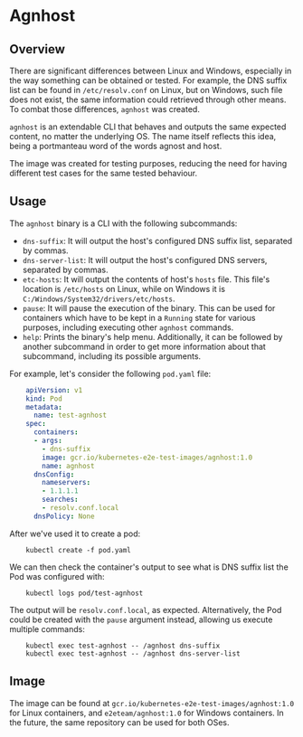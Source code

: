 # Agnhost

## Overview

There are significant differences between Linux and Windows, especially in the way
something can be obtained or tested. For example, the DNS suffix list can be found in
`/etc/resolv.conf` on Linux, but on Windows, such file does not exist, the same
information could retrieved through other means. To combat those differences,
`agnhost` was created.

`agnhost` is an extendable CLI that behaves and outputs the same expected content,
no matter the underlying OS. The name itself reflects this idea, being a portmanteau
word of the words agnost and host.

The image was created for testing purposes, reducing the need for having different test
cases for the same tested behaviour.

## Usage

The `agnhost` binary is a CLI with the following subcommands:

- `dns-suffix`: It will output the host's configured DNS suffix list, separated by commas.
- `dns-server-list`: It will output the host's configured DNS servers, separated by commas.
- `etc-hosts`: It will output the contents of host's `hosts` file. This file's location
  is `/etc/hosts` on Linux, while on Windows it is `C:/Windows/System32/drivers/etc/hosts`.
- `pause`: It will pause the execution of the binary. This can be used for containers
  which have to be kept in a `Running` state for various purposes, including executing
  other `agnhost` commands.
- `help`: Prints the binary's help menu. Additionally, it can be followed by another
  subcommand in order to get more information about that subcommand, including its
  possible arguments.

For example, let's consider the following `pod.yaml` file:

```yaml
    apiVersion: v1
    kind: Pod
    metadata:
      name: test-agnhost
    spec:
      containers:
      - args:
        - dns-suffix
        image: gcr.io/kubernetes-e2e-test-images/agnhost:1.0
        name: agnhost
      dnsConfig:
        nameservers:
        - 1.1.1.1
        searches:
        - resolv.conf.local
      dnsPolicy: None
```

After we've used it to create a pod:

```console
    kubectl create -f pod.yaml
```

We can then check the container's output to see what is DNS suffix list the Pod was
configured with:

```console
    kubectl logs pod/test-agnhost
```

The output will be `resolv.conf.local`, as expected. Alternatively, the Pod could be
created with the `pause` argument instead, allowing us execute multiple commands:

```console
    kubectl exec test-agnhost -- /agnhost dns-suffix
    kubectl exec test-agnhost -- /agnhost dns-server-list
```

## Image

The image can be found at `gcr.io/kubernetes-e2e-test-images/agnhost:1.0` for Linux
containers, and `e2eteam/agnhost:1.0` for Windows containers. In the future, the same
repository can be used for both OSes.
